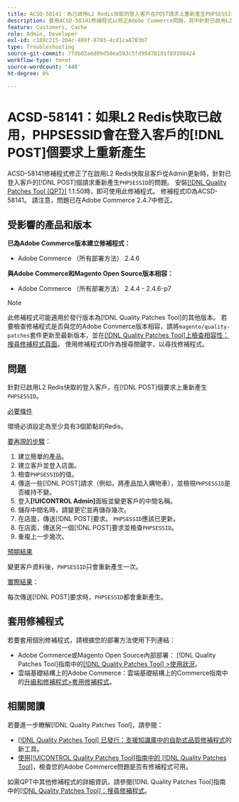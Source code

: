 ```yaml
---
title: ACSD-58141：為已啟用L2 Redis快取的登入客戶在POST請求上重新產生PHPSESSID
description: 套用ACSD-58141修補程式以修正Adobe Commerce問題，其中針對已啟用L2 Redis快取的登入客戶，在店面區域上重新產生POST請求的「PHPSESSID」，且客戶會從Admin更新。
feature: Customers, Cache
role: Admin, Developer
exl-id: c188c215-204c-489f-8703-4c81ca8703b7
type: Troubleshooting
source-git-commit: 7fdb02a6d89d50ea593c5fd99d78101f89198424
workflow-type: tm+mt
source-wordcount: '448'
ht-degree: 0%

---
```


# ACSD-58141：如果L2 Redis快取已啟用，PHPSESSID會在登入客戶的[!DNL POST]個要求上重新產生

ACSD-58141修補程式修正了在啟用L2 Redis快取且客戶從Admin更新時，針對已登入客戶的[!DNL POST]個請求重新產生`PHPSESSID`的問題。 安裝[[!DNL Quality Patches Tool (QPT)]](https://experienceleague.adobe.com/zh-hant/docs/commerce-operations/tools/quality-patches-tool/quality-patches-tool-to-self-serve-quality-patches) 1.1.50時，即可使用此修補程式。 修補程式ID為ACSD-58141。 請注意，問題已在Adobe Commerce 2.4.7中修正。

## 受影響的產品和版本

**已為Adobe Commerce版本建立修補程式：**

* Adobe Commerce （所有部署方法） 2.4.6

**與Adobe Commerce和Magento Open Source版本相容：**

* Adobe Commerce （所有部署方法） 2.4.4 - 2.4.6-p7

>[!NOTE]
>
>此修補程式可能適用於發行版本為[!DNL Quality Patches Tool]的其他版本。 若要檢查修補程式是否與您的Adobe Commerce版本相容，請將`magento/quality-patches`套件更新至最新版本，並在[[!DNL Quality Patches Tool]上檢查相容性：搜尋修補程式頁面](https://experienceleague.adobe.com/tools/commerce-quality-patches/index.html?lang=zh-Hant)。 使用修補程式ID作為搜尋關鍵字，以尋找修補程式。

## 問題

針對已啟用L2 Redis快取的登入客戶，在[!DNL POST]個要求上重新產生`PHPSESSID`。

<u>必要條件</u>

環境必須設定為至少具有3個節點的Redis。

<u>要再現的步驟</u>：

1. 建立簡單的產品。
1. 建立客戶並登入店面。
1. 檢查`PHPSESSID`的值。
1. 傳送一些[!DNL POST]請求（例如，將產品加入購物車），並檢視`PHPSESSID`是否維持不變。
1. 登入&#x200B;**[!UICONTROL Admin]**&#x200B;面板並變更客戶的中間名稱。
1. 儲存中間名時，請變更它並再儲存幾次。
1. 在店面，傳送[!DNL POST]要求。 `PHPSESSID`應該已更新。
1. 在店面，傳送另一個[!DNL POST]要求並檢查`PHPSESSID`。
1. 重複上一步幾次。

<u>預期結果</u>

變更客戶資料後，`PHPSESSID`只會重新產生一次。

<u>實際結果</u>：

每次傳送[!DNL POST]要求時，`PHPSESSID`都會重新產生。

## 套用修補程式

若要套用個別修補程式，請根據您的部署方法使用下列連結：

* Adobe Commerce或Magento Open Source內部部署： [!DNL Quality Patches Tool]指南中的[[!DNL Quality Patches Tool] >使用狀況](/help/tools/quality-patches-tool/usage.md)。
* 雲端基礎結構上的Adobe Commerce：雲端基礎結構上的Commerce指南中的[升級和修補程式>套用修補程式](https://experienceleague.adobe.com/docs/commerce-cloud-service/user-guide/develop/upgrade/apply-patches.html?lang=zh-Hant)。

## 相關閱讀

若要進一步瞭解[!DNL Quality Patches Tool]，請參閱：

* [[!DNL Quality Patches Tool] 已發行：支援知識庫中的自助式品質修補程式](https://experienceleague.adobe.com/zh-hant/docs/commerce-operations/tools/quality-patches-tool/quality-patches-tool-to-self-serve-quality-patches)的新工具。
* [使用[!UICONTROL Quality Patches Tool]指南中的 [!DNL Quality Patches Tool]](/help/tools/quality-patches-tool/patches-available-in-qpt/check-patch-for-magento-issue-with-magento-quality-patches.md)，檢查您的Adobe Commerce問題是否有修補程式可用。


如需QPT中其他修補程式的詳細資訊，請參閱[!DNL Quality Patches Tool]指南中的[[!DNL Quality Patches Tool]：搜尋修補程式](https://experienceleague.adobe.com/tools/commerce-quality-patches/index.html?lang=zh-Hant)。
